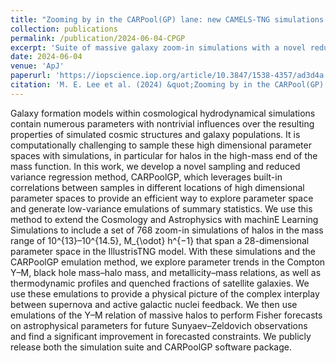 ```yaml
---
title: "Zooming by in the CARPool(GP) lane: new CAMELS-TNG simulations of zoomed-in massive halos"
collection: publications
permalink: /publication/2024-06-04-CPGP
excerpt: 'Suite of massive galaxy zoom-in simulations with a novel reduced variance emulation method.'
date: 2024-06-04
venue: 'ApJ'
paperurl: 'https://iopscience.iop.org/article/10.3847/1538-4357/ad3d4a'
citation: 'M. E. Lee et al. (2024) &quot;Zooming by in the CARPool(GP) lane: new CAMELS-TNG simulations of zoomed-in massive halos.&quot; <i>ApJ</i>. 1(1)'
---
```


Galaxy formation models within cosmological hydrodynamical simulations contain numerous parameters with nontrivial influences over the resulting properties of simulated cosmic structures and galaxy populations. It is computationally challenging to sample these high dimensional parameter spaces with simulations, in particular for halos in the high-mass end of the mass function. In this work, we develop a novel sampling and reduced variance regression method, CARPoolGP, which leverages built-in correlations between samples in different locations of high dimensional parameter spaces to provide an efficient way to explore parameter space and generate low-variance emulations of summary statistics. We use this method to extend the Cosmology and Astrophysics with machinE Learning Simulations to include a set of 768 zoom-in simulations of halos in the mass range of 10^{13}–10^{14.5}\, M_{\odot} h^{−1} that span a 28-dimensional parameter space in the IllustrisTNG model. With these simulations and the CARPoolGP emulation method, we explore parameter trends in the Compton Y–M, black hole mass–halo mass, and metallicity–mass relations, as well as thermodynamic profiles and quenched fractions of satellite galaxies. We use these emulations to provide a physical picture of the complex interplay between supernova and active galactic nuclei feedback. We then use emulations of the Y–M relation of massive halos to perform Fisher forecasts on astrophysical parameters for future Sunyaev–Zeldovich observations and find a significant improvement in forecasted constraints. We publicly release both the simulation suite and CARPoolGP software package.